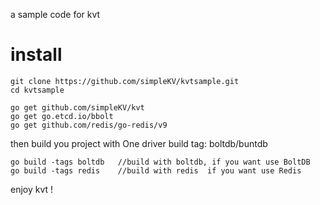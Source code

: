a sample code for kvt

install
========
```
git clone https://github.com/simpleKV/kvtsample.git
cd kvtsample

go get github.com/simpleKV/kvt
go get go.etcd.io/bbolt
go get github.com/redis/go-redis/v9
```
then build you project with One driver build tag: boltdb/buntdb
```
go build -tags boltdb   //build with boltdb, if you want use BoltDB
go build -tags redis    //build with redis  if you want use Redis
```

enjoy kvt !
